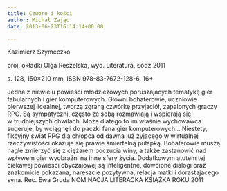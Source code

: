 ```yaml
---
title: Czworo i kości
author: Michał Zając
date: 2013-06-23T16:14:14+00:00

---
```

Kazimierz Szymeczko

proj. okładki Olga Reszelska, wyd. Literatura, Łódź 2011

s. 128, 150&#215;210 mm, ISBN 978-83-7672-128-6, 16+


  Jedna z niewielu powieści młodzieżowych poruszajacych tematykę gier fabularnych i gier komputerowych. Główni bohaterowie, uczniowie pierwszej licealnej, tworzą zgraną czwórkę przyjaciół, zapalonych graczy RPG. Są sympatyczni, często ze sobą rozmawiają i wspierają się w trudniejszych chwilach. Może dlatego to im właśnie wychowawca sugeruje, by wciągnęli do paczki fana gier komputerowych&#8230; Niestety, fikcyjny świat RPG dla chłopca od dawna już żyjacego w wirtualnej rzeczywistości okazuje się prawie śmiertelną pułapką. Bohaterowie muszą nagle zmierzyć się z ciężarem poczucia winy, a także zastanowić nad wpływem gier wyobraźni na inne sfery życia. Dodatkowym atutem tej ciekawej powieści obyczajowej są inteligentne, dowcipne dialogi oraz znakomicie pokazana, nareszcie pozytywna, relacja matki i dorastajacego syna. Rec. Ewa Gruda
NOMINACJA LITERACKA KSIĄŻKA ROKU 2011
